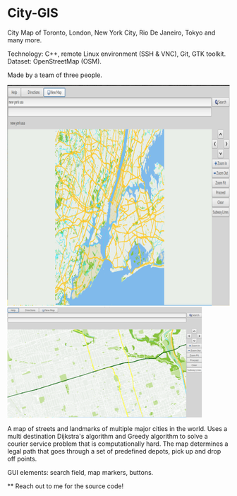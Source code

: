 # City-GIS

City Map of Toronto, London, New York City, Rio De Janeiro, Tokyo and many more.

Technology: C++, remote Linux environment (SSH & VNC), Git, GTK toolkit.
 Dataset: OpenStreetMap (OSM).

Made by a team of three people.

<img src="https://github.com/yili288/City-GIS/blob/main/GUI.png"  height="500" />

<img src="https://github.com/yili288/City-GIS/blob/main/Street-level-view.png"  height="250" />



A map of streets and landmarks of multiple major cities in the world. Uses a multi destination Dijkstra's algorithm and Greedy algorithm to solve a courier service problem that is computationally hard. The map determines a legal path that goes through a set of predefined depots, pick up and drop off points.	

GUI elements: search field, map markers, buttons. 					

** Reach out to me for the source code!
